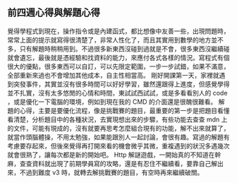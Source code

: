 ## 前四週心得與解題心得
覺得學程式到現在，操作指令或是內建函式，都比想像中友善一些，出現問題時，常常上面的提示就寫得很清楚了，非常人性化了，而且其實用到數學的地方並不多，只有解題時稍稍用到。不過很多新東西沒碰到過就是不會，很多東西沒繼續碰就會遺忘，最後就是憑經驗和找資料的能力，來應付各式各樣的情況。寫程式有個很大的優點，很多東西可以自訂，可以先限定範圍，一步一步試錯，如果不滿意，全部重新來過也不會增加其他成本，自主性相當高。
剛好開課第一天，家裡就遇到突發事件，其實並沒有很多時間可以好好學習，雖然還跟得上進度，但感覺學得並不扎實，沒有太多悠閒的心情和時間，東試試西試試，或是多看看別人的 code ，或是優化一下電腦的環境，例如到現在我的 CMD 的介面還是很醜很難看。
解題的心得，主要是要優化流程，像是挑戰賽的題目，最重要的第一步是把題目看懂看清楚，分析題目中的各種狀況，去實現想出來的步驟，有些功能去查查 mdn 上的文件，可能有現成的，沒有就要再思考怎麼組合現有的功能，解不出來就算了，就當作頭腦體操，不用太勉強，如果能跟別人一起討論，會很有趣。寫過的解題有考慮要存起來，但後來覺得再打開來看的機會微乎其微，重複遇到的狀況多遇幾次就會很熟了，讓每次都是新的開始吧。
Http 解謎遊戲，一開始真的不知道在幹麻，查查資料就出現了前期學員寫的攻略，還是有忍住不繼續看，要靠自己解出來，不過到難度 v3 時，就轉去解挑戰賽的題目，有空時再來繼續破關。
